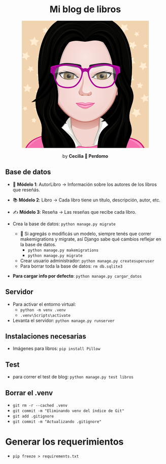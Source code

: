 <h1 align="center">Mi blog de libros</h1>
<p align="center"><img src="myAvatar.png" width: "40%"></p>
<p align="center">by <b>Cecilia 💛 Perdomo</b></p>


## Base de datos
- 📘 **Módelo 1**: AutorLibro → Información sobre los autores de los libros que reseñás.
- 📚 **Módelo 2**: Libro → Cada libro tiene un título, descripción, autor, etc.
- ✍️ **Módelo 3**: Reseña → Las reseñas que recibe cada libro.

- Crea la base de datos: `python manage.py migrate`
    - 🧠 Si agregás o modificás un modelo, siempre tenés que correr makemigrations y migrate, así Django sabe qué cambios reflejar en la base de datos.
        - `python manage.py makemigrations`
        - `python manage.py migrate`
    - Crear usuario administrador: `python manage.py createsuperuser`
    - Para borrar toda la base de datos: `rm db.sqlite3`
- **Para cargar info por defecto**: `python manage.py cargar_datos`

## Servidor
- Para activar el entorno virtual: 
    - `python -m venv .venv`
    - `.venv\Scripts\activate`
- Levanta el servidor: `python manage.py runserver`

## Instalaciones necesarias
- Imágenes para libros: `pip install Pillow`

## Test 
- para correr el test de blog: `python manage.py test libros`

## Borrar el .venv
- `git rm -r --cached .venv`
- `git commit -m "Eliminando venv del índice de Git"`
- `git add .gitignore`
- `git commit -m "Actualizando .gitignore"`

# Generar los requerimientos
- `pip freeze > requirements.txt`
